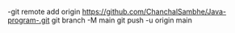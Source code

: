 -git remote add origin https://github.com/ChanchalSambhe/Java-program-.git
git branch -M main
git push -u origin main

<!---
